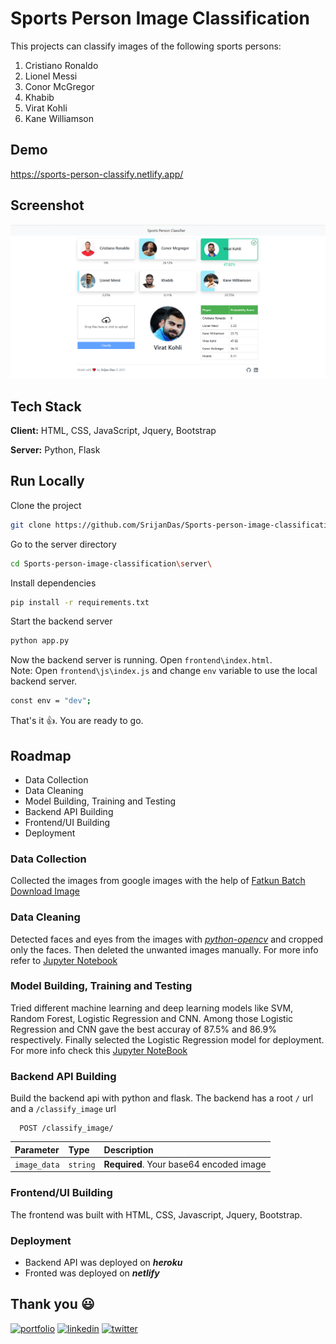 # Sports Person Image Classification

This projects can classify images of the following sports persons:

1. Cristiano Ronaldo
2. Lionel Messi
3. Conor McGregor
4. Khabib
5. Virat Kohli
6. Kane Williamson

## Demo

https://sports-person-classify.netlify.app/

## Screenshot

![App Screenshot](homepage.png)

## Tech Stack

**Client:** HTML, CSS, JavaScript, Jquery, Bootstrap

**Server:** Python, Flask

## Run Locally

Clone the project

```bash
git clone https://github.com/SrijanDas/Sports-person-image-classification.git
```

Go to the server directory

```bash
cd Sports-person-image-classification\server\
```

Install dependencies

```bash
pip install -r requirements.txt
```

Start the backend server

```bash
python app.py
```

Now the backend server is running. Open `frontend\index.html`.  
Note: Open `frontend\js\index.js` and change `env` variable to use the local backend server.

```bash
const env = "dev";
```

That's it 👍. You are ready to go.

## Roadmap

- Data Collection
- Data Cleaning
- Model Building, Training and Testing
- Backend API Building
- Frontend/UI Building
- Deployment

### Data Collection

Collected the images from google images with the help of [Fatkun Batch Download Image](https://chrome.google.com/webstore/detail/fatkun-batch-download-ima/nnjjahlikiabnchcpehcpkdeckfgnohf/RK%3D2/RS%3DPnB3CMxxSoOYRnLD3KKFviCVQvs-)

### Data Cleaning

Detected faces and eyes from the images with _[python-opencv](https://pypi.org/project/opencv-python/)_ and cropped only the faces. Then deleted the unwanted images manually. For more info refer to [Jupyter Notebook](https://github.com/SrijanDas/Sports-person-image-classification/blob/main/model/data_cleaning.ipynb)

### Model Building, Training and Testing

Tried different machine learning and deep learning models like SVM, Random Forest, Logistic Regression and CNN. Among those Logistic Regression and CNN gave the best accuray of 87.5% and 86.9% respectively. Finally selected the Logistic Regression model for deployment. For more info check this [Jupyter NoteBook](https://github.com/SrijanDas/Sports-person-image-classification/blob/main/model/classification.ipynb)

### Backend API Building

Build the backend api with python and flask. The backend has a root `/` url and a `/classify_image` url

```http
  POST /classify_image/
```

| Parameter    | Type     | Description                             |
| :----------- | :------- | :-------------------------------------- |
| `image_data` | `string` | **Required**. Your base64 encoded image |

### Frontend/UI Building

The frontend was built with HTML, CSS, Javascript, Jquery, Bootstrap.

### Deployment

- Backend API was deployed on **_heroku_**
- Fronted was deployed on **_netlify_**

## Thank you 😃

[![portfolio](https://img.shields.io/badge/my_portfolio-000?style=for-the-badge&logo=ko-fi&logoColor=white)](https://srijan-das.web.app/)
[![linkedin](https://img.shields.io/badge/linkedin-0A66C2?style=for-the-badge&logo=linkedin&logoColor=white)](https://www.linkedin.com/in/srijan-das-3591791b3)
[![twitter](https://img.shields.io/badge/twitter-1DA1F2?style=for-the-badge&logo=twitter&logoColor=white)](https://twitter.com/Srijan_1805)
